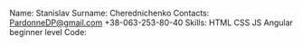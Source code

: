 Name: Stanislav
Surname: Cherednichenko
Contacts: PardonneDP@gmail.com    +38-063-253-80-40
Skills: HTML CSS JS Angular beginner level
Code: 
<!DOCTYPE html>
<html lang="en">
<head>
    <meta charset="UTF-8">
    <meta name="viewport" content="width=device-width, initial-scale=1.0">
    <title>Авторизация</title>
    <style>
        .form-container{
    
            display: flex;
            justify-content: center;
            align-items: center;
            height: 100vh;
            margin: 0 auto;
            font-family: sans-serif;
        }
    
        h2{
            text-align: center;
        }
    
        form{
            flex-basis: 70vh;
            padding: 2em;
            background: #fff;
            box-shadow: 0 0 2em rgba(0,0,0,0.20);
            border-radius: 0.50em;
        }
    
        input{
            padding: 0.5em;
            font-size: 0.875em;
            background: #f4f4f4;
            border: 1px solid #ccc;
            border-width: 1px 1px 1px 0;
            border-radius: 0;
        }
    
        input:focus{
            background: #fff;
            box-shadow: inset 0.1em 0.1em 0.25em rgba(0,0,0,0.2);
        }
    
        .form-field{
            margin-bottom: 1em;
            display: flex;
        }
    
        .form-field label{
            flex: 0 1 4em;
            padding: 1em 2em;
            background: #fff;
            border: 1px solid #ccc;
            font-size: 0.75em;
            text-align: center;
            text-shadow: 0 1px 0 #fff;
            line-height: 1;
            border-radius: 0.25em 0 0 0.25em;
        }
    
        .form-field input{
            flex-grow: 1;
        }
    
        .input-right input, .multy-input input:last-child{
            border-radius: 0 0.25em 0.25em 0;
        }
    
        .submit-field{
            flex-direction: row;
            justify-content: center;
        }
    
        input[type="button"]{
            flex: 0 1 40%;
            padding: 0.8em;
            font-size: 1.2rem;
            background: #689CD2;
            border-radius: 0.25em;
            border: 0;
            transition: 0.3s;
            cursor: pointer;
        }
    
        input[type="button"]:hover{
            color: #fff;
        }
    
    </style>
</head>
<body>
    
    <div class = "form-container">
        <form action="">
            <h2>Авторизация</h2>
            <div class="form-field input-right">
                <label for="email">E-mail</label>
                <input type="email" name="email" id="email" placeholder="Введите email"">
            </div>
            <div class="form-field input-right">
                <label for="pass">Password</label>
                <input type="password" name="pass" id="pass" placeholder="Введите пароль"">
            </div>
            <div class="form-field submit-field">
                <input type="button" id="button" value="Войти">
            </div>
        </form>
    </div>

    <script>
        let email = localStorage.getItem('email');
        let password = localStorage.getItem('password');
        let trueFields;
        let isAuth = false;

        button.onclick = function(){
            trueFields = 0;
            if (document.getElementById('email').value.match(/^([a-z0-9]{4,10})+@([a-z]{4,10})+.([a-z]{2,5})$/i)){
                if (document.getElementById('email').value == email){
                       trueFields++;
                }
            }
            if (document.getElementById('pass').value.match(/^[A-Z0-9]{4,}$/i)){
                if (document.getElementById('pass').value == password){
                       trueFields++;
                }
            }
            if (trueFields == 2){
                localStorage.setItem('auth', true);
                location.href = 'profile.html'
            }
            
        }
        

    </script>

</body>
</html>

Expirience: IMT Academy Cources, self education
Education: IMT Academy Cources, self education
English lvl: Pre-Intermediate